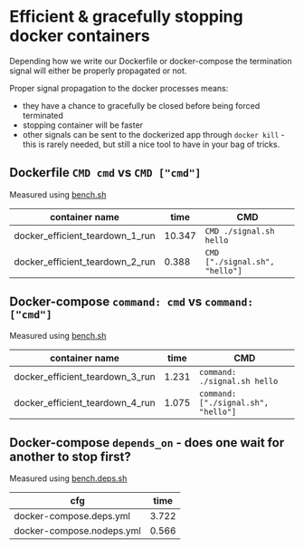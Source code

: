 # Efficient &amp; gracefully stopping docker containers

Depending how we write our Dockerfile or docker-compose the termination signal will either be properly propagated or not.

Proper signal propagation to the docker processes means:

- they have a chance to gracefully be closed before being forced terminated
- stopping container will be faster
- other signals can be sent to the dockerized app through `docker kill` - this is rarely needed, but still a nice tool to have in your bag of tricks.

## Dockerfile `CMD cmd` vs `CMD ["cmd"]`

Measured using [bench.sh](./test_docker/bench.sh)

| container name                  | time   | CMD                            |
| ------------------------------- | ------ | ------------------------------ |
| docker_efficient_teardown_1_run | 10.347 | `CMD ./signal.sh hello`        |
| docker_efficient_teardown_2_run | 0.388  | `CMD ["./signal.sh", "hello"]` |

## Docker-compose `command: cmd` vs `command: ["cmd"]`

Measured using [bench.sh](./test_docker/bench.sh)

| container name                  | time  | CMD                                 |
| ------------------------------- | ----- | ----------------------------------- |
| docker_efficient_teardown_3_run | 1.231 | `command: ./signal.sh hello`        |
| docker_efficient_teardown_4_run | 1.075 | `command: ["./signal.sh", "hello"]` |

## Docker-compose `depends_on` - does one wait for another to stop first?

Measured using [bench.deps.sh](./test_docker/bench.deps.sh)

| cfg                       | time  |
| ------------------------- | ----- |
| docker-compose.deps.yml   | 3.722 | `depends_on` used |
| docker-compose.nodeps.yml | 0.566 | no `depends_on` |
